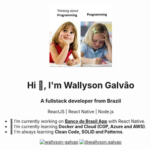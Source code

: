 <p align="center">
  <img src=".github/programming.png" width="40%" alt="Priscila oliveira" />
</p>

<h1 align="center">Hi 👋, I'm Wallyson Galvão</h1>
<h3 align="center">A fullstack developer from Brazil</h3>

<p align="center">
  ReactJS | React Native | Node.js
</p>

- 🔭 I’m currently working on **[Banco do Brasil App](https://www.bb.com.br/pbb/pagina-inicial)** with React Native.
- 🌱 I’m currently learning **Docker and Cloud (CGP, Azure and AWS)**.
- 📝 I'm always learning **Clean Code, SOLID and Patterns**.

<p align="center">
<a href="https://linkedin.com/in/wallyson-galvao" target="blank"><img align="center" src="https://cdn.jsdelivr.net/npm/simple-icons@3.0.1/icons/linkedin.svg" alt="wallyson-galvao" height="20" width="20" /></a>
<a href="https://medium.com/@wallyson.galvao" target="blank"><img align="center" src="https://cdn.jsdelivr.net/npm/simple-icons@3.0.1/icons/medium.svg" alt="@wallyson.galvao" height="20" width="20" /></a>
</p>
